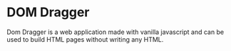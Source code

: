 # DOM Dragger

Dom Dragger is a web application made with vanilla javascript and can be used to build HTML pages without writing any HTML.